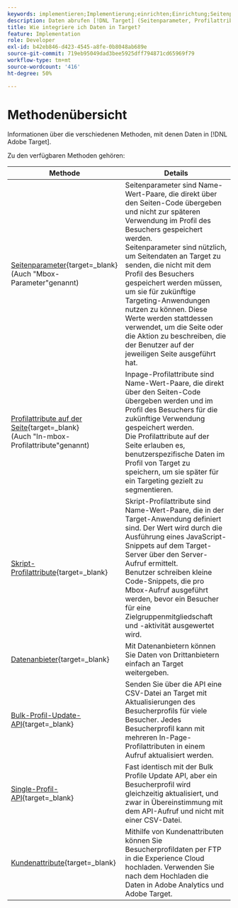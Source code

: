 ```yaml
---
keywords: implementieren;Implementierung;einrichten;Einrichtung;Seitenparameter;Tomcat;URL-encoded;In-page-Profilattribut;Mbox-Parameter;In-page-Profilattribute;Skript-Profilattribut;Bulk-Profilupdate-API;API für einzelne Dateiaktualisierungen;Kundenattribute;Datenanbieter;Daten-Anbieter;Datenanbieter
description: Daten abrufen [!DNL Target] (Seitenparameter, Profilattribute, Skript-Profilattribute, Datenanbieter, Single- und Bulk-Profil-Update-APIs, Kundenattribute).
title: Wie integriere ich Daten in Target?
feature: Implementation
role: Developer
exl-id: b42eb846-d423-4545-a8fe-0b8048ab689e
source-git-commit: 719eb95049dad3bee5925dff794871cd65969f79
workflow-type: tm+mt
source-wordcount: '416'
ht-degree: 50%

---
```


# Methodenübersicht

Informationen über die verschiedenen Methoden, mit denen Daten in [!DNL Adobe Target].

Zu den verfügbaren Methoden gehören:

| Methode | Details |
| --- | --- |
| [Seitenparameter](https://developer.adobe.com/target/before-implement/methods-to-get-data-into-target/page-parameters/){target=_blank}<br>(Auch &quot;Mbox-Parameter&quot;genannt) | Seitenparameter sind Name-Wert-Paare, die direkt über den Seiten-Code übergeben und nicht zur späteren Verwendung im Profil des Besuchers gespeichert werden.<br>Seitenparameter sind nützlich, um Seitendaten an Target zu senden, die nicht mit dem Profil des Besuchers gespeichert werden müssen, um sie für zukünftige Targeting-Anwendungen nutzen zu können. Diese Werte werden stattdessen verwendet, um die Seite oder die Aktion zu beschreiben, die der Benutzer auf der jeweiligen Seite ausgeführt hat. |
| [Profilattribute auf der Seite](https://developer.adobe.com/target/before-implement/methods-to-get-data-into-target/in-page-profile-attributes/){target=_blank}<br>(Auch &quot;In-mbox-Profilattribute&quot;genannt) | Inpage-Profilattribute sind Name-Wert-Paare, die direkt über den Seiten-Code übergeben werden und im Profil des Besuchers für die zukünftige Verwendung gespeichert werden.<br>Die Profilattribute auf der Seite erlauben es, benutzerspezifische Daten im Profil von Target zu speichern, um sie später für ein Targeting gezielt zu segmentieren. |
| [Skript-Profilattribute](https://developer.adobe.com/target/before-implement/methods-to-get-data-into-target/script-profile-attributes/){target=_blank} | Skript-Profilattribute sind Name-Wert-Paare, die in der Target-Anwendung definiert sind. Der Wert wird durch die Ausführung eines JavaScript-Snippets auf dem Target-Server über den Server-Aufruf ermittelt.<br>Benutzer schreiben kleine Code-Snippets, die pro Mbox-Aufruf ausgeführt werden, bevor ein Besucher für eine Zielgruppenmitgliedschaft und -aktivität ausgewertet wird. |
| [Datenanbieter](https://developer.adobe.com/target/before-implement/methods-to-get-data-into-target/data-providers/){target=_blank} | Mit Datenanbietern können Sie Daten von Drittanbietern einfach an Target weitergeben. |
| [Bulk-Profil-Update-API](https://developer.adobe.com/target/before-implement/methods-to-get-data-into-target/bulk-profile-update-api/){target=_blank} | Senden Sie über die API eine CSV-Datei an Target mit Aktualisierungen des Besucherprofils für viele Besucher. Jedes Besucherprofil kann mit mehreren In-Page-Profilattributen in einem Aufruf aktualisiert werden. |
| [Single-Profil-API](https://developer.adobe.com/target/before-implement/methods-to-get-data-into-target/single-profile-update-api/){target=_blank} | Fast identisch mit der Bulk Profile Update API, aber ein Besucherprofil wird gleichzeitig aktualisiert, und zwar in Übereinstimmung mit dem API-Aufruf und nicht mit einer CSV-Datei. |
| [Kundenattribute](https://developer.adobe.com/target/before-implement/methods-to-get-data-into-target/customer-attributes/){target=_blank} | Mithilfe von Kundenattributen können Sie Besucherprofildaten per FTP in die Experience Cloud hochladen. Verwenden Sie nach dem Hochladen die Daten in Adobe Analytics und Adobe Target. |












